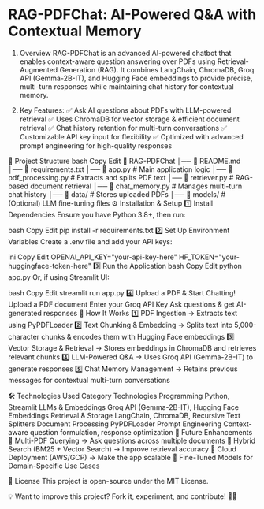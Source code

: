 # RAG-PDFChat: AI-Powered Q&A with Contextual Memory
1. Overview
RAG-PDFChat is an advanced AI-powered chatbot that enables context-aware question answering over PDFs using Retrieval-Augmented Generation (RAG). It combines LangChain, ChromaDB, Groq API (Gemma-2B-IT), and Hugging Face embeddings to provide precise, multi-turn responses while maintaining chat history for contextual memory.

2. Key Features:
✅ Ask AI questions about PDFs with LLM-powered retrieval
✅ Uses ChromaDB for vector storage & efficient document retrieval
✅ Chat history retention for multi-turn conversations
✅ Customizable API key input for flexibility
✅ Optimized with advanced prompt engineering for high-quality responses

📂 Project Structure
bash
Copy
Edit
📁 RAG-PDFChat
│── 📜 README.md
│── 📜 requirements.txt
│── 📜 app.py  # Main application logic
│── 📜 pdf_processing.py  # Extracts and splits PDF text
│── 📜 retriever.py  # RAG-based document retrieval
│── 📜 chat_memory.py  # Manages multi-turn chat history
│── 📁 data/  # Stores uploaded PDFs
│── 📁 models/  # (Optional) LLM fine-tuning files
⚙️ Installation & Setup
1️⃣ Install Dependencies
Ensure you have Python 3.8+, then run:

bash
Copy
Edit
pip install -r requirements.txt
2️⃣ Set Up Environment Variables
Create a .env file and add your API keys:

ini
Copy
Edit
OPENAI_API_KEY="your-api-key-here"
HF_TOKEN="your-huggingface-token-here"
3️⃣ Run the Application
bash
Copy
Edit
python app.py
Or, if using Streamlit UI:

bash
Copy
Edit
streamlit run app.py
4️⃣ Upload a PDF & Start Chatting!
Upload a PDF document
Enter your Groq API Key
Ask questions & get AI-generated responses
🔹 How It Works
1️⃣ PDF Ingestion → Extracts text using PyPDFLoader
2️⃣ Text Chunking & Embedding → Splits text into 5,000-character chunks & encodes them with Hugging Face embeddings
3️⃣ Vector Storage & Retrieval → Stores embeddings in ChromaDB and retrieves relevant chunks
4️⃣ LLM-Powered Q&A → Uses Groq API (Gemma-2B-IT) to generate responses
5️⃣ Chat Memory Management → Retains previous messages for contextual multi-turn conversations

🛠 Technologies Used
Category	Technologies
Programming	Python, Streamlit
LLMs & Embeddings	Groq API (Gemma-2B-IT), Hugging Face Embeddings
Retrieval & Storage	LangChain, ChromaDB, Recursive Text Splitters
Document Processing	PyPDFLoader
Prompt Engineering	Context-aware question formulation, response optimization
🚀 Future Enhancements
🔹 Multi-PDF Querying → Ask questions across multiple documents
🔹 Hybrid Search (BM25 + Vector Search) → Improve retrieval accuracy
🔹 Cloud Deployment (AWS/GCP) → Make the app scalable
🔹 Fine-Tuned Models for Domain-Specific Use Cases

📜 License
This project is open-source under the MIT License.

💡 Want to improve this project? Fork it, experiment, and contribute! 🚀🔥
